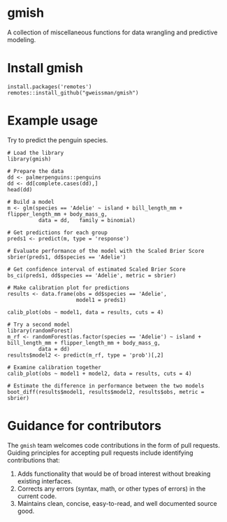 # gmish

A collection of miscellaneous functions for data wrangling and predictive modeling. 

# Install gmish

```{r}
install.packages('remotes')
remotes::install_github("gweissman/gmish")
```

# Example usage

Try to predict the penguin species. 

```{r}
# Load the library
library(gmish)

# Prepare the data
dd <- palmerpenguins::penguins
dd <- dd[complete.cases(dd),]
head(dd)

# Build a model
m <- glm(species == 'Adelie' ~ island + bill_length_mm + flipper_length_mm + body_mass_g, 
          data = dd,   family = binomial)
                                    
# Get predictions for each group
preds1 <- predict(m, type = 'response')

# Evaluate performance of the model with the Scaled Brier Score
sbrier(preds1, dd$species == 'Adelie')

# Get confidence interval of estimated Scaled Brier Score
bs_ci(preds1, dd$species == 'Adelie', metric = sbrier)

# Make calibration plot for predictions
results <- data.frame(obs = dd$species == 'Adelie',
                      model1 = preds1)
                      
calib_plot(obs ~ model1, data = results, cuts = 4)
                      
# Try a second model
library(randomForest)
m_rf <- randomForest(as.factor(species == 'Adelie') ~ island + bill_length_mm + flipper_length_mm + body_mass_g, 
          data = dd)
results$model2 <- predict(m_rf, type = 'prob')[,2]

# Examine calibration together
calib_plot(obs ~ model1 + model2, data = results, cuts = 4)

# Estimate the difference in performance between the two models
boot_diff(results$model1, results$model2, results$obs, metric = sbrier)
```
# Guidance for contributors

The `gmish` team welcomes code contributions in the form of pull requests. Guiding principles for accepting pull requests include identifying contributions that:

1. Adds functionality that would be of broad interest without breaking existing interfaces.
2. Corrects any errors (syntax, math, or other types of errors) in the current code.
3. Maintains clean, concise, easy-to-read, and well documented source good.
